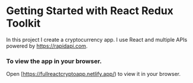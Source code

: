 # Getting Started with React Redux Toolkit

In this project I create a cryptocurrency app. I use React and multiple APIs powered by https://rapidapi.com.


### To view the app in your browser.

Open [https://fullreactcryptoapp.netlify.app/) to view it in your browser.
